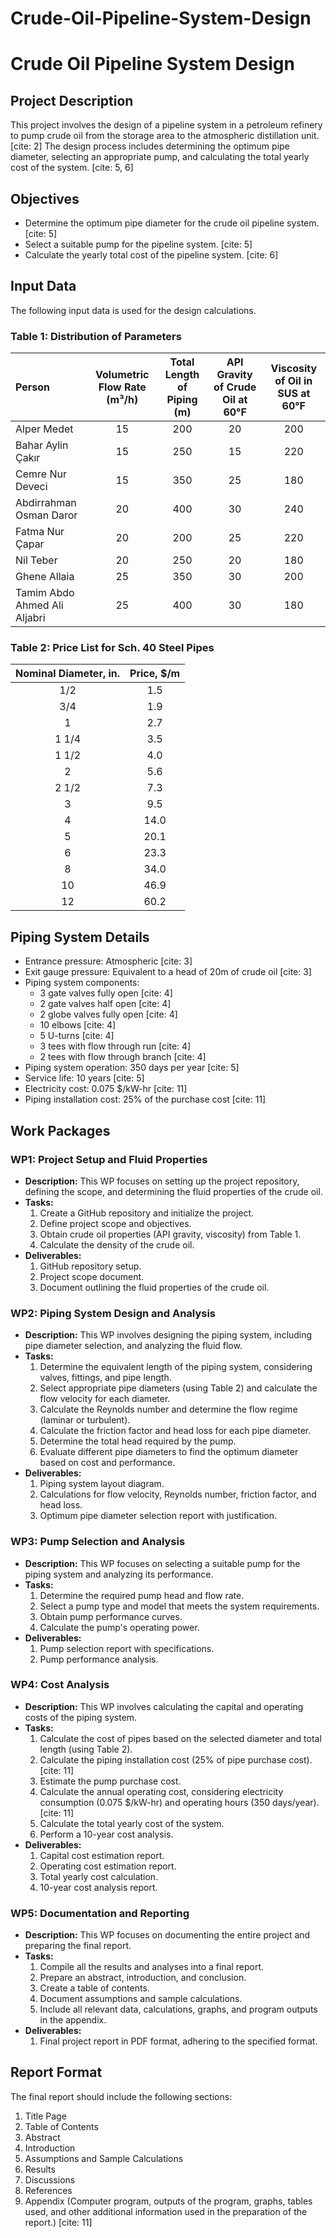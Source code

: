 # Crude-Oil-Pipeline-System-Design

# Crude Oil Pipeline System Design

## Project Description

This project involves the design of a pipeline system in a petroleum refinery to pump crude oil from the storage area to the atmospheric distillation unit. [cite: 2] The design process includes determining the optimum pipe diameter, selecting an appropriate pump, and calculating the total yearly cost of the system. [cite: 5, 6]

## Objectives

* Determine the optimum pipe diameter for the crude oil pipeline system. [cite: 5]
* Select a suitable pump for the pipeline system. [cite: 5]
* Calculate the yearly total cost of the pipeline system. [cite: 6]

## Input Data

The following input data is used for the design calculations.

### Table 1: Distribution of Parameters

| Person                       | Volumetric Flow Rate (m³/h)  | Total Length of Piping (m)   | API Gravity of Crude Oil at 60°F | Viscosity of Oil in SUS at 60°F|
| :-------------------------   | :--------------------------: | :--------------------------: | :------------------------------: | :-----------------------------:|
| Alper Medet                  |              15              |             200              |                20                |               200              |
| Bahar Aylin Çakır            |              15              |             250              |                15                |               220              |
| Cemre Nur Deveci             |              15              |             350              |                25                |               180              |
| Abdirrahman Osman Daror      |              20              |             400              |                30                |               240              |
| Fatma Nur Çapar              |              20              |             200              |                25                |               220              |
| Nil Teber                    |              20              |             250              |                20                |               180              |
| Ghene Allaia                 |              25              |             350              |                30                |               200              |
| Tamim Abdo Ahmed Ali Aljabri |              25              |             400              |                30                |               180              | [cite: 8]

### Table 2: Price List for Sch. 40 Steel Pipes

| Nominal Diameter, in.  | Price, \$/m |
| :--------------------: | :---------: |
|          1/2           |     1.5     |
|          3/4           |     1.9     |
|            1           |     2.7     |
|          1 1/4         |     3.5     |
|          1 1/2         |     4.0     |
|            2           |     5.6     |
|          2 1/2         |     7.3     |
|            3           |     9.5     |
|            4           |    14.0     |
|            5           |    20.1     |
|            6           |    23.3     |
|            8           |    34.0     |
|           10           |    46.9     |
|           12           |    60.2     | [cite: 10]

## Piping System Details

* Entrance pressure: Atmospheric [cite: 3]
* Exit gauge pressure: Equivalent to a head of 20m of crude oil [cite: 3]
* Piping system components:
    * 3 gate valves fully open [cite: 4]
    * 2 gate valves half open [cite: 4]
    * 2 globe valves fully open [cite: 4]
    * 10 elbows [cite: 4]
    * 5 U-turns [cite: 4]
    * 3 tees with flow through run [cite: 4]
    * 2 tees with flow through branch [cite: 4]
* Piping system operation: 350 days per year [cite: 5]
* Service life: 10 years [cite: 5]
* Electricity cost: 0.075 \$/kW-hr [cite: 11]
* Piping installation cost: 25% of the purchase cost [cite: 11]

## Work Packages

### WP1: Project Setup and Fluid Properties

* **Description:** This WP focuses on setting up the project repository, defining the scope, and determining the fluid properties of the crude oil.
* **Tasks:**
    1.  Create a GitHub repository and initialize the project.
    2.  Define project scope and objectives.
    3.  Obtain crude oil properties (API gravity, viscosity) from Table 1.
    4.  Calculate the density of the crude oil.
* **Deliverables:**
    1.  GitHub repository setup.
    2.  Project scope document.
    3.  Document outlining the fluid properties of the crude oil.

### WP2: Piping System Design and Analysis

* **Description:** This WP involves designing the piping system, including pipe diameter selection, and analyzing the fluid flow.
* **Tasks:**
    1.  Determine the equivalent length of the piping system, considering valves, fittings, and pipe length.
    2.  Select appropriate pipe diameters (using Table 2) and calculate the flow velocity for each diameter.
    3.  Calculate the Reynolds number and determine the flow regime (laminar or turbulent).
    4.  Calculate the friction factor and head loss for each pipe diameter.
    5.  Determine the total head required by the pump.
    6.  Evaluate different pipe diameters to find the optimum diameter based on cost and performance.
* **Deliverables:**
    1.  Piping system layout diagram.
    2.  Calculations for flow velocity, Reynolds number, friction factor, and head loss.
    3.  Optimum pipe diameter selection report with justification.

### WP3: Pump Selection and Analysis

* **Description:** This WP focuses on selecting a suitable pump for the piping system and analyzing its performance.
* **Tasks:**
    1.  Determine the required pump head and flow rate.
    2.  Select a pump type and model that meets the system requirements.
    3.  Obtain pump performance curves.
    4.  Calculate the pump's operating power.
* **Deliverables:**
    1.  Pump selection report with specifications.
    2.  Pump performance analysis.

### WP4: Cost Analysis

* **Description:** This WP involves calculating the capital and operating costs of the piping system.
* **Tasks:**
    1.  Calculate the cost of pipes based on the selected diameter and total length (using Table 2).
    2.  Calculate the piping installation cost (25% of pipe purchase cost). [cite: 11]
    3.  Estimate the pump purchase cost.
    4.  Calculate the annual operating cost, considering electricity consumption (0.075 \$/kW-hr) and operating hours (350 days/year). [cite: 11]
    5.  Calculate the total yearly cost of the system.
    6.  Perform a 10-year cost analysis.
* **Deliverables:**
    1.  Capital cost estimation report.
    2.  Operating cost estimation report.
    3.  Total yearly cost calculation.
    4.  10-year cost analysis report.

### WP5: Documentation and Reporting

* **Description:** This WP focuses on documenting the entire project and preparing the final report.
* **Tasks:**
    1.  Compile all the results and analyses into a final report.
    2.  Prepare an abstract, introduction, and conclusion.
    3.  Create a table of contents.
    4.  Document assumptions and sample calculations.
    5.  Include all relevant data, calculations, graphs, and program outputs in the appendix.
* **Deliverables:**
    1.  Final project report in PDF format, adhering to the specified format.

## Report Format

The final report should include the following sections:

1.  Title Page
2.  Table of Contents
3.  Abstract
4.  Introduction
5.  Assumptions and Sample Calculations
6.  Results
7.  Discussions
8.  References
9.  Appendix (Computer program, outputs of the program, graphs, tables used, and other additional information used in the preparation of the report.) [cite: 11]
